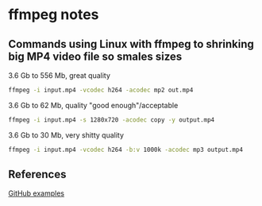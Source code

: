# ffmpeg notes

## Commands using Linux with ffmpeg to shrinking big MP4 video file so smales sizes

3.6 Gb to 556 Mb, great quality
```bash
ffmpeg -i input.mp4 -vcodec h264 -acodec mp2 out.mp4
```

3.6 Gb to 62 Mb, quality "good enough"/acceptable
```bash
ffmpeg -i input.mp4 -s 1280x720 -acodec copy -y output.mp4
```

3.6 Gb to 30 Mb, very shitty quality
```bash
ffmpeg -i input.mp4 -vcodec h264 -b:v 1000k -acodec mp3 output.mp4
```

## References

[GitHub examples](https://gist.github.com/lukehedger/277d136f68b028e22bed)


